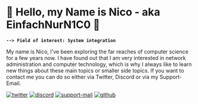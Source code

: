 # 🪬 Hello, my Name is Nico - aka EinfachNurN1C0 👋

**`--> Field of interest: System integration`**

My name is Nico, I've been exploring the far reaches of computer science for a few years now. I have found out that I am very interested in network administration and computer technology, which is why I always like to learn new things about these main topics or smaller side topics. If you want to contact me you can do so either via Twitter, Discord or via my Support-Email.

   <p align="left">
      <a href="https://twitter.com/EinfachNurN1C0">
         <img alt="twitter" title="Reach me via Twitter" src="https://img.shields.io/badge/Twitter-1DA1F2?style=for-the-badge&logo=twitter&logoColor=white"/></a> 
      <a href="https://dsc.gg/z1p-direct">
         <img alt="discord" title="Join my Discord Server" src="https://img.shields.io/badge/Discord-5865F2?style=for-the-badge&logo=discord&logoColor=white"/></a> 
      <a href="mailto:support@nico-dev.tech">
         <img alt="support-mail" title="Reach me via my Support-Mail" src="https://img.shields.io/badge/Gmail-D14836?style=for-the-badge&logo=gmail&logoColor=white"/></a> 
      <a href="https://github.com/EinfachNurN1C0?tab=followers">
         <img alt="github" title="Follow me on Github ;)" src="https://img.shields.io/badge/GitHub-100000?style=for-the-badge&logo=github&logoColor=white"/></a>
   </p>
